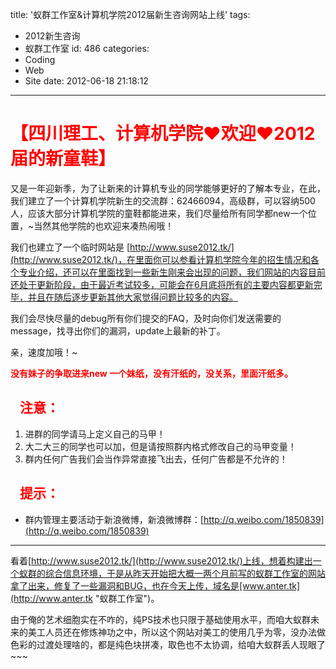title: '蚁群工作室&计算机学院2012届新生咨询网站上线'
tags:
  - 2012新生咨询
  - 蚁群工作室
id: 486
categories:
  - Coding
  - Web
  - Site
date: 2012-06-18 21:18:12
---

# <span style="color: #ff0000;">【四川理工、计算机学院❤欢迎❤2012届的新童鞋】</span>

又是一年迎新季，为了让新来的计算机专业的同学能够更好的了解本专业，在此，我们建立了一个计算机学院新生的交流群：62466094，高级群，可以容纳500人，应该大部分计算机学院的童鞋都能进来，我们尽量给所有同学都new一个位置，~当然其他学院的也欢迎来凑热闹哦！

我们也建立了一个临时网站是 [http://www.suse2012.tk/](http://www.suse2012.tk/)，在里面你可以参看计算机学院今年的招生情况和各个专业介绍，还可以在里面找到一些新生刚来会出现的问题，我们网站的内容目前还处于更新阶段，由于最近考试较多，可能会在6月底将所有的主要内容都更新完毕，并且在随后逐步更新其他大家觉得问题比较多的内容。

我们会尽快尽量的debug所有你们提交的FAQ，及时向你们发送需要的message，找寻出你们的漏洞，update上最新的补丁。

亲，速度加哦！~

**<span style="color: #ff0000;">没有妹子的争取进来new 一个妹纸，没有汗纸的，没关系，里面汗纸多。</span>**

##  <span style="color: #ff0000;">  注意：</span>

1.  进群的同学请马上定义自己的马甲！
2.  大二大三的同学也可以加，但是请按照群内格式修改自己的马甲变量！
3.  群内任何广告我们会当作异常直接飞出去，任何广告都是不允许的！

## <span style="color: #ff0000;">   提示：</span>

*   群内管理主要活动于新浪微博，新浪微博群：[http://q.weibo.com/1850839](http://q.weibo.com/1850839)

* * *

看着[http://www.suse2012.tk/](http://www.suse2012.tk/)上线，想着构建出一个蚁群的综合信息环境，于是从昨天开始把大概一两个月前写的蚁群工作室的网站拿了出来，修复了一些漏洞和BUG，也在今天上传，域名是[www.anter.tk](http://www.anter.tk "蚁群工作室")。

由于俺的艺术细胞实在不咋的，纯PS技术也只限于基础使用水平，而咱大蚁群未来的美工人员还在修炼神功之中，所以这个网站对美工的使用几乎为零，没办法做色彩的过渡处理啥的，都是纯色块拼凑，取色也不太协调，给咱大蚁群丢人现眼了~~~
